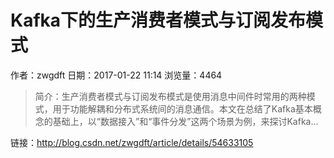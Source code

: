 # Kafka下的生产消费者模式与订阅发布模式
作者：zwgdft
日期：2017-01-22 11:14
浏览量：4464
> 简介：生产消费者模式与订阅发布模式是使用消息中间件时常用的两种模式，用于功能解耦和分布式系统间的消息通信。本文在总结了Kafka基本概念的基础上，以“数据接入”和“事件分发”这两个场景为例，来探讨Kafka...

 链接：http://blog.csdn.net/zwgdft/article/details/54633105
